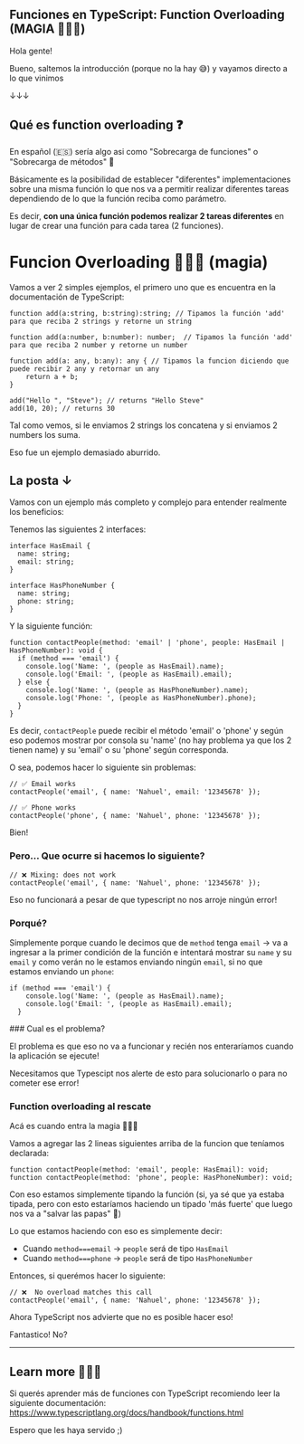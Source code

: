 ## Funciones en TypeScript: Function Overloading (MAGIA 🧙🏻‍♂️)

Hola gente!

Bueno, saltemos la introducción (porque no la hay 😅) y vayamos directo a lo que vinimos

↓↓↓

## Qué es function overloading ❓

En español (🇪🇸) sería algo asi como "Sobrecarga de funciones" o "Sobrecarga de métodos" 👀

Básicamente es la posibilidad de establecer "diferentes" implementaciones sobre una misma función lo que nos va a permitir realizar diferentes tareas dependiendo de lo que la función reciba como parámetro.

Es decir, **con una única función podemos realizar 2 tareas diferentes** en lugar de crear una función para cada tarea (2 funciones).

# Funcion Overloading 🧙🏻‍♂️ (magia)

Vamos a ver 2 simples ejemplos, el primero uno que es encuentra en la documentación de TypeScript:

```
function add(a:string, b:string):string; // Tipamos la función 'add' para que reciba 2 strings y retorne un string

function add(a:number, b:number): number;  // Tipamos la función 'add' para que reciba 2 number y retorne un number

function add(a: any, b:any): any { // Tipamos la funcion diciendo que puede recibir 2 any y retornar un any
    return a + b;
}

add("Hello ", "Steve"); // returns "Hello Steve" 
add(10, 20); // returns 30 

``` 

Tal como vemos, si le enviamos 2 strings los concatena y si enviamos 2 numbers los suma.

Eso fue un ejemplo demasiado aburrido.

## La posta ↓

Vamos con un ejemplo más completo y complejo para entender realmente los beneficios:

Tenemos las siguientes 2 interfaces:

```
interface HasEmail {
  name: string;
  email: string;
}

interface HasPhoneNumber {
  name: string;
  phone: string;
}

```


Y la siguiente función:


```
function contactPeople(method: 'email' | 'phone', people: HasEmail | HasPhoneNumber): void {
  if (method === 'email') {
    console.log('Name: ', (people as HasEmail).name);
    console.log('Email: ', (people as HasEmail).email);
  } else {
    console.log('Name: ', (people as HasPhoneNumber).name);
    console.log('Phone: ', (people as HasPhoneNumber).phone);
  }
}
```

Es decir, `contactPeople` puede recibir el método 'email' o 'phone' y según eso podemos mostrar por consola su 'name' (no hay problema ya que los 2 tienen name) y su 'email' o su 'phone' según corresponda.

O sea, podemos hacer lo siguiente sin problemas:

```
// ✅ Email works
contactPeople('email', { name: 'Nahuel', email: '12345678' });

// ✅ Phone works
contactPeople('phone', { name: 'Nahuel', phone: '12345678' });
```

Bien!


### Pero... Que ocurre si hacemos lo siguiente?

```
// ❌ Mixing: does not work
contactPeople('email', { name: 'Nahuel', phone: '12345678' });
```

Eso no funcionará a pesar de que typescript no nos arroje ningún error!

### Porqué? 

Simplemente porque cuando le decimos que de `method` tenga `email` -> va a ingresar a la primer condición de la función e intentará mostrar su `name` y su `email` y como verán no le estamos enviando ningún `email`, si no que estamos enviando un `phone`:

```
if (method === 'email') {
    console.log('Name: ', (people as HasEmail).name);
    console.log('Email: ', (people as HasEmail).email);
  } 
```

### Cual es el problema?

El problema es que eso no va a funcionar y recién nos enteraríamos cuando la aplicación se ejecute!

Necesitamos que Typescipt nos alerte de esto para solucionarlo o para no cometer ese error!

### Function overloading al rescate

Acá es cuando entra la magia 🧙🏻‍♂️

Vamos a agregar las 2 lineas siguientes arriba de la funcion que teníamos declarada:

```
function contactPeople(method: 'email', people: HasEmail): void;
function contactPeople(method: 'phone', people: HasPhoneNumber): void;
```
Con eso estamos simplemente tipando la función (si, ya sé que ya estaba tipada, pero con esto estaríamos haciendo un tipado 'más fuerte' que luego nos va a "salvar las papas" 🥔)

Lo que estamos haciendo con eso es simplemente decir:
- Cuando `method===email` -> `people` será de tipo `HasEmail`
- Cuando `method===phone` -> `people` será de tipo `HasPhoneNumber`

Entonces, si querémos hacer lo siguiente:

```
// ❌  No overload matches this call
contactPeople('email', { name: 'Nahuel', phone: '12345678' });
```

Ahora TypeScript nos advierte que no es posible hacer eso!

Fantastico! No?

---

## Learn more 👨🏻‍🎓

Si querés aprender más de funciones con TypeScript recomiendo leer la siguiente documentación: https://www.typescriptlang.org/docs/handbook/functions.html 

Espero que les haya servido ;) 

